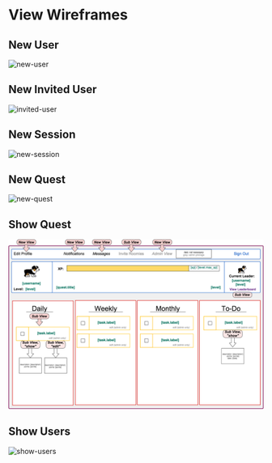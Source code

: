 # View Wireframes

## New User
![new-user]

## New Invited User
![invited-user]

## New Session
![new-session]

## New Quest
![new-quest]

## Show Quest
![quest-view]

## Show Users
![show-users]

[quest-view]: ./wireframes/quest_view.png
[new-user]: ./wireframes/new_user.png
[new-session]: ./wireframes/new_session.png
[show-users]: ./wireframes/show_users.png
[new-quest]: ./wireframes/new_quest.png
[invited-user]: ./wireframes/invited_user.png

